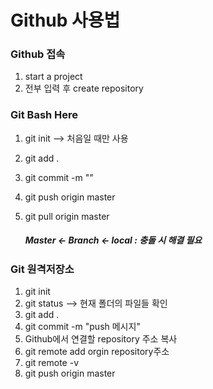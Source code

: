 # Github 사용법

### Github 접속

1. start a project
2. 전부 입력 후 create repository

### Git Bash Here

1. git init --> 처음일 때만 사용

2. git add .

3. git commit -m ""

4. git push origin master

5. git pull origin master

   ##### Master <- Branch <- local : 충돌 시 해결 필요

### Git 원격저장소

1. git init
2. git status --> 현재 폴더의 파일들 확인
3. git add .
4. git commit -m "push 메시지"
5. Github에서 연결할 repository 주소 복사
6. git remote add orgin repository주소
7. git remote -v
8. git push origin master


